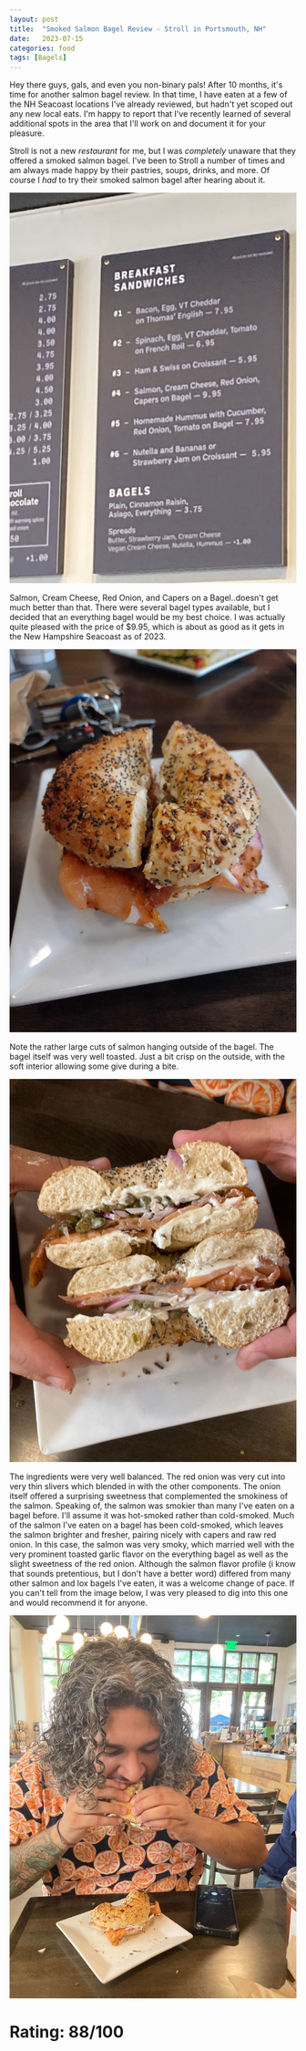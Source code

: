 ```yaml
---
layout: post
title:  "Smoked Salmon Bagel Review - Stroll in Portsmouth, NH"
date:   2023-07-15
categories: food
tags: [Bagels]
---
```

Hey there guys, gals, and even you non-binary pals! After 10 months, it's time for another salmon bagel review. In that time, I have eaten at a few of the NH Seacoast locations I've already reviewed, but hadn't yet scoped out any new local eats. I'm happy to report that I've recently learned of several additional spots in the area that I'll work on and document it for your pleasure. 

Stroll is not a new _restaurant_ for me, but I was _completely_ unaware that they offered a smoked salmon bagel. I've been to Stroll a number of times and am always made happy by their pastries, soups, drinks, and more. Of course I _had_ to try their smoked salmon bagel after hearing about it.


![Stroll Menu](/images/stroll_menu.jpg)


Salmon, Cream Cheese, Red Onion, and Capers on a Bagel..doesn't get much better than that. There were several bagel types available, but I decided that an everything bagel would be my best choice. I was actually quite pleased with the price of $9.95, which is about as good as it gets in the New Hampshire Seacoast as of 2023.


![Bagel View](/images/stroll_plate.jpg)


Note the rather large cuts of salmon hanging outside of the bagel. The bagel itself was very well toasted. Just a bit crisp on the outside, with the soft interior allowing some give during a bite.

![Bagel View](/images/stroll_halves.jpg)


The ingredients were very well balanced. The red onion was very cut into very thin slivers which blended in with the other components. The onion itself offered a surprising sweetness that complemented the smokiness of the salmon. Speaking of, the salmon was smokier than many I've eaten on a bagel before. I'll assume it was hot-smoked rather than cold-smoked. Much of the salmon I've eaten on a bagel has been cold-smoked, which leaves the salmon brighter and fresher, pairing nicely with capers and raw red onion. In this case, the salmon was very smoky, which married well with the very prominent toasted garlic flavor on the everything bagel as well as the slight sweetness of the red onion. Although the salmon flavor profile (i know that sounds pretentious, but I don't have a better word) differed from many other salmon and lox bagels I've eaten, it was a welcome change of pace. If you can't tell from the image below, I was very pleased to dig into this one and would recommend it for anyone.


![Bagel View](/images/stroll_munch.jpg)


# Rating: 88/100


